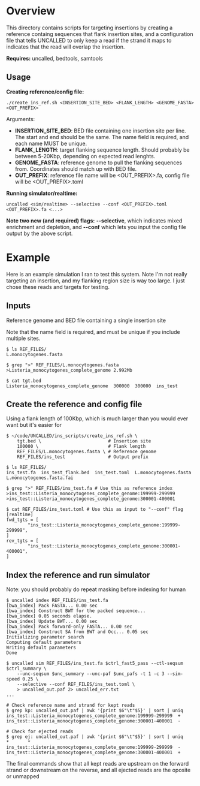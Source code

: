 # Overview

This directory contains scripts for targeting insertions by creating a reference containg sequences that flank insertion sites, and a configuration file that tells UNCALLED to only keep a read if the strand it maps to indicates that the read will overlap the insertion. 

**Requires:** uncalled, bedtools, samtools

## Usage

**Creating reference/config file:** 

`./create_ins_ref.sh <INSERTION_SITE_BED> <FLANK_LENGTH> <GENOME_FASTA> <OUT_PREFIX>`

Arguments:
* **INSERTION_SITE_BED**: BED file containing one insertion site per line. The start and end should be the same. The name field is required, and each name MUST be unique.
* **FLANK_LENGTH**: target flanking sequence length. Should probably be between 5-20Kbp, depending on expected read lenghts.
* **GENOME_FASTA**: reference genome to pull the flanking sequences from. Coordinates should match up with BED file.
* **OUT_PREFIX**: reference file name will be <OUT_PREFIX>.fa, config file will be <OUT_PREFIX>.toml

**Running simulator/realtime:** 

`uncalled <sim/realtime> --selective --conf <OUT_PREFIX>.toml <OUT_PREFIX>.fa <...>`

**Note two new (and required) flags:** **--selective**, which indicates mixed enrichment and depletion, and **--conf** which lets you input the config file output by the above script.

# Example
Here is an example simulation I ran to test this system. Note I'm not really targeting an insertion, and my flanking region size is way too large. I just chose these reads and targets for testing.

## Inputs
Reference genome and BED file containing a single insertion site

Note that the name field is required, and must be unique if you include multiple sites.
```
$ ls REF_FILES/
L.monocytogenes.fasta

$ grep ">" REF_FILES/L.monocytogenes.fasta
>Listeria_monocytogenes_complete_genome 2.992Mb

$ cat tgt.bed 
Listeria_monocytogenes_complete_genome  300000  300000  ins_test
```

## Create the reference and config file
Using a flank length of 100Kbp, which is much larger than you would ever want but it's easier for 

```
$ ~/code/UNCALLED/ins_scripts/create_ins_ref.sh \
    tgt.bed \                         # Insertion site
    100000 \                          # Flank length
    REF_FILES/L.monocytogenes.fasta \ # Reference genome
    REF_FILES/ins_test                # Output prefix

$ ls REF_FILES/
ins_test.fa  ins_test_flank.bed  ins_test.toml  L.monocytogenes.fasta  L.monocytogenes.fasta.fai

$ grep ">" REF_FILES/ins_test.fa # Use this as reference index
>ins_test::Listeria_monocytogenes_complete_genome:199999-299999
>ins_test::Listeria_monocytogenes_complete_genome:300001-400001

$ cat REF_FILES/ins_test.toml # Use this as input to "--conf" flag
[realtime]
fwd_tgts = [
        "ins_test::Listeria_monocytogenes_complete_genome:199999-299999",
]
rev_tgts = [
        "ins_test::Listeria_monocytogenes_complete_genome:300001-400001",
]
```

## Index the reference and run simulator

Note: you should probably do repeat masking before indexing for human

```
$ uncalled index REF_FILES/ins_test.fa
[bwa_index] Pack FASTA... 0.00 sec
[bwa_index] Construct BWT for the packed sequence...
[bwa_index] 0.05 seconds elapse.
[bwa_index] Update BWT... 0.00 sec
[bwa_index] Pack forward-only FASTA... 0.00 sec
[bwa_index] Construct SA from BWT and Occ... 0.05 sec
Initializing parameter search
Computing default parameters
Writing default parameters
Done

$ uncalled sim REF_FILES/ins_test.fa $ctrl_fast5_pass --ctl-seqsum $ctrl_summary \
    --unc-seqsum $unc_summary --unc-paf $unc_pafs -t 1 -c 3 --sim-speed 0.25 \
    --selective --conf REF_FILES/ins_test.toml \
    > uncalled_out.paf 2> uncalled_err.txt
...

# Check reference name and strand for kept reads
$ grep kp: uncalled_out.paf | awk '{print $6"\t"$5}' | sort | uniq
ins_test::Listeria_monocytogenes_complete_genome:199999-299999  +
ins_test::Listeria_monocytogenes_complete_genome:300001-400001  -

# Check for ejected reads
$ grep ej: uncalled_out.paf | awk '{print $6"\t"$5}' | sort | uniq
*       *
ins_test::Listeria_monocytogenes_complete_genome:199999-299999  -
ins_test::Listeria_monocytogenes_complete_genome:300001-400001  +
```

The final commands show that all kept reads are upstream on the forward strand or downstream on the reverse, and all ejected reads are the oposite or unmapped
